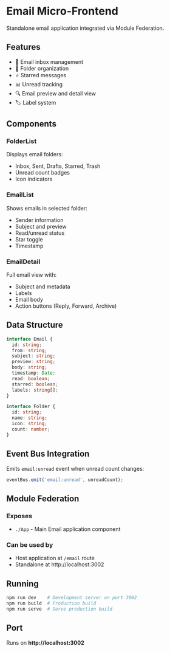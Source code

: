 # Email Micro-Frontend

Standalone email application integrated via Module Federation.

## Features

- 📧 Email inbox management
- 📁 Folder organization
- ⭐ Starred messages
- 📊 Unread tracking
- 🔍 Email preview and detail view
- 🏷️ Label system

## Components

### FolderList
Displays email folders:
- Inbox, Sent, Drafts, Starred, Trash
- Unread count badges
- Icon indicators

### EmailList
Shows emails in selected folder:
- Sender information
- Subject and preview
- Read/unread status
- Star toggle
- Timestamp

### EmailDetail
Full email view with:
- Subject and metadata
- Labels
- Email body
- Action buttons (Reply, Forward, Archive)

## Data Structure

```typescript
interface Email {
  id: string;
  from: string;
  subject: string;
  preview: string;
  body: string;
  timestamp: Date;
  read: boolean;
  starred: boolean;
  labels: string[];
}

interface Folder {
  id: string;
  name: string;
  icon: string;
  count: number;
}
```

## Event Bus Integration

Emits `email:unread` event when unread count changes:
```typescript
eventBus.emit('email:unread', unreadCount);
```

## Module Federation

### Exposes
- `./App` - Main Email application component

### Can be used by
- Host application at `/email` route
- Standalone at http://localhost:3002

## Running

```bash
npm run dev    # Development server on port 3002
npm run build  # Production build
npm run serve  # Serve production build
```

## Port

Runs on **http://localhost:3002**
